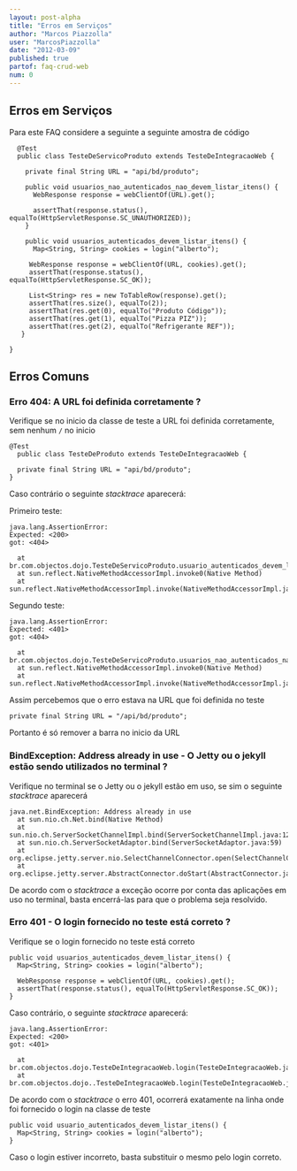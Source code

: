 ```yaml
---
layout: post-alpha
title: "Erros em Serviços"
author: "Marcos Piazzolla"
user: "MarcosPiazzolla"
date: "2012-03-09"
published: true 
partof: faq-crud-web
num: 0
---
```


## Erros em Serviços

Para este FAQ considere a seguinte a seguinte amostra de código

      @Test
      public class TesteDeServicoProduto extends TesteDeIntegracaoWeb {

        private final String URL = "api/bd/produto";

        public void usuarios_nao_autenticados_nao_devem_listar_itens() {
          WebResponse response = webClientOf(URL).get();

          assertThat(response.status(), equalTo(HttpServletResponse.SC_UNAUTHORIZED));
        }

        public void usuarios_autenticados_devem_listar_itens() {
          Map<String, String> cookies = login("alberto");

         WebResponse response = webClientOf(URL, cookies).get();
         assertThat(response.status(), equalTo(HttpServletResponse.SC_OK));

         List<String> res = new ToTableRow(response).get();
         assertThat(res.size(), equalTo(2));
         assertThat(res.get(0), equalTo("Produto Código"));
         assertThat(res.get(1), equalTo("Pizza PIZ"));
         assertThat(res.get(2), equalTo("Refrigerante REF"));
       }
    
    }

## Erros Comuns

### Erro 404: A URL foi definida corretamente ?

Verifique se no inicio da classe de teste a URL foi definida corretamente, sem nenhum `/` no inicio

    @Test
      public class TesteDeProduto extends TesteDeIntegracaoWeb {

      private final String URL = "api/bd/produto";
    }
    
Caso contrário o seguinte _stacktrace_ aparecerá:

Primeiro teste:

    java.lang.AssertionError: 
    Expected: <200>
    got: <404>

	  at br.com.objectos.dojo.TesteDeServicoProduto.usuario_autenticados_devem_listar_itens(TesteDeServicoProduto.java:42)
	  at sun.reflect.NativeMethodAccessorImpl.invoke0(Native Method)
	  at sun.reflect.NativeMethodAccessorImpl.invoke(NativeMethodAccessorImpl.java:39)
	  
Segundo teste:

    java.lang.AssertionError: 
    Expected: <401>
    got: <404>

	  at br.com.objectos.dojo.TesteDeServicoProduto.usuarios_nao_autenticados_nao_devem_listar_itens(TesteDeServicoProduto.java:35)
	  at sun.reflect.NativeMethodAccessorImpl.invoke0(Native Method)
	  at sun.reflect.NativeMethodAccessorImpl.invoke(NativeMethodAccessorImpl.java:39)

Assim percebemos que o erro estava na URL que foi definida no teste

    private final String URL = "/api/bd/produto";

Portanto é só remover a barra no inicio da URL

### BindException: Address already in use - O Jetty ou o jekyll estão sendo utilizados no terminal ?

Verifique no terminal se o Jetty ou o jekyll estão em uso, se sim o seguinte _stacktrace_ aparecerá

    java.net.BindException: Address already in use
	  at sun.nio.ch.Net.bind(Native Method)
	  at sun.nio.ch.ServerSocketChannelImpl.bind(ServerSocketChannelImpl.java:126)
	  at sun.nio.ch.ServerSocketAdaptor.bind(ServerSocketAdaptor.java:59)
	  at org.eclipse.jetty.server.nio.SelectChannelConnector.open(SelectChannelConnector.java:172)
	  at org.eclipse.jetty.server.AbstractConnector.doStart(AbstractConnector.java:300)

De acordo com o _stacktrace_ a exceção ocorre por conta das aplicações em uso no terminal, basta
encerrá-las para que o problema seja resolvido.

### Erro 401 - O login fornecido no teste está correto ? 

Verifique se o login fornecido no teste está correto

    public void usuarios_autenticados_devem_listar_itens() {
      Map<String, String> cookies = login("alberto");

      WebResponse response = webClientOf(URL, cookies).get();
      assertThat(response.status(), equalTo(HttpServletResponse.SC_OK));
    }

Caso contrário, o seguinte _stacktrace_ aparecerá:

    java.lang.AssertionError: 
    Expected: <200>
    got: <401>

	  at br.com.objectos.dojo.TesteDeIntegracaoWeb.login(TesteDeIntegracaoWeb.java:98)
	  at br.com.objectos.dojo..TesteDeIntegracaoWeb.login(TesteDeIntegracaoWeb.java:91)

De acordo com o _stacktrace_ o erro 401, ocorrerá exatamente na linha onde foi fornecido o login 
na classe de teste

    public void usuario_autenticados_devem_listar_itens() {
      Map<String, String> cookies = login("alberto");
    }
    
Caso o login estiver incorreto, basta substituir o mesmo pelo login correto.




